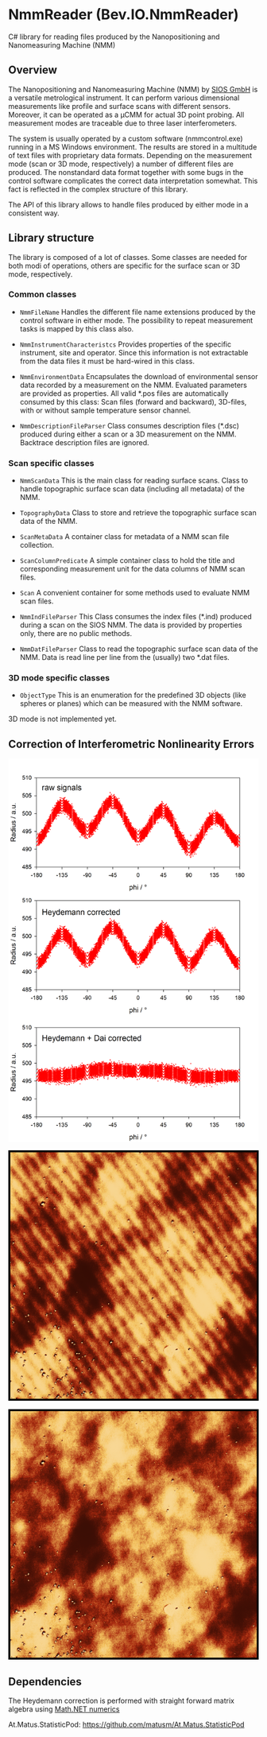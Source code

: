 # NmmReader (Bev.IO.NmmReader)

C# library for reading files produced by the Nanopositioning and Nanomeasuring Machine (NMM)

## Overview

The Nanopositioning and Nanomeasuring Machine (NMM) by [SIOS GmbH](https://sios-de.com) is a versatile metrological instrument. It can perform various dimensional measurements like profile and surface scans with different sensors. Moreover, it can be operated as a µCMM for actual 3D point probing. All measurement modes are traceable due to three laser interferometers.

The system is usually operated by a custom software (nmmcontrol.exe) running in a MS Windows environment. The results are stored in a multitude of text files with proprietary data formats. Depending on the measurement mode (scan or 3D mode, respectively) a number of different files are produced. The nonstandard data format together with some bugs in the control software complicates the correct data interpretation somewhat. This fact is reflected in the complex structure of this library.

The API of this library allows to handle files produced by either mode in a consistent way. 

## Library structure

The library is composed of a lot of classes. Some classes are needed for both modi of operations, others are specific for the surface scan or 3D mode, respectively.

### Common classes

* `NmmFileName`
Handles the different file name extensions produced by the control software in either mode. The possibility to repeat measurement tasks is mapped by this class also.
 
* `NmmInstrumentCharacteristcs`
Provides properties of the specific instrument, site and operator. Since this information is not extractable from the data files it must be hard-wired in this class.
 
* `NmmEnvironmentData`
Encapsulates the download of environmental sensor data recorded by a measurement on the NMM. Evaluated parameters are provided as properties. All valid *.pos files are automatically consumed by this class: Scan files (forward and backward), 3D-files, with or without sample temperature sensor channel.

* `NmmDescriptionFileParser`
Class consumes description files (*.dsc) produced during either a scan or a 3D measurement on the NMM. Backtrace description files are ignored.

 
### Scan specific classes

* `NmmScanData`
This is the main class for reading surface scans. Class to handle topographic surface scan data (including all metadata) of the NMM.
 
* `TopographyData`
Class to store and retrieve the topographic surface scan data of the NMM.
 
* `ScanMetaData`
A container class for metadata of a NMM scan file collection.
 
* `ScanColumnPredicate`
A simple container class to hold the title and corresponding measurement unit for the data columns of NMM scan files.
 
* `Scan`
A convenient container for some methods used to evaluate NMM scan files.
 
* `NmmIndFileParser`
This Class consumes the index files (*.ind) produced during a scan on the SIOS NMM. The data is provided by properties only, there are no public methods.
 
* `NmmDatFileParser`
   Class to read the topographic surface scan data of the NMM. Data is read line per line from the (usually) two *.dat files.

### 3D mode specific classes

* `ObjectType`
This is an enumeration for the predefined 3D objects (like spheres or planes) which can be measured with the NMM software.

3D mode is not implemented yet.

## Correction of Interferometric Nonlinearity Errors

![Deviation of the data from its fitted circle (uncorrected, Heydemann corrected, full corrected)](NLdata.PNG)

![Topography of uncorrected data](SiMetrics0343_03_4.png)

![Topography of corrected data](SiMetrics0343_03_5.png)

## Dependencies

The Heydemann correction is performed with straight forward matrix algebra using [Math.NET numerics](https://numerics.mathdotnet.com)

At.Matus.StatisticPod: https://github.com/matusm/At.Matus.StatisticPod